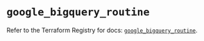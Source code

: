 # `google_bigquery_routine`

Refer to the Terraform Registry for docs: [`google_bigquery_routine`](https://registry.terraform.io/providers/hashicorp/google-beta/5.35.0/docs/resources/google_bigquery_routine).
